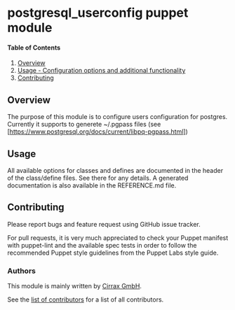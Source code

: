 # postgresql\_userconfig puppet module


#### Table of Contents

1. [Overview](#overview)
1. [Usage - Configuration options and additional functionality](#usage)
1. [Contributing](#contributing)


## Overview

The purpose of this module is to configure users configuration for postgres.
Currently it supports to generete ~/.pgpass files (see [https://www.postgresql.org/docs/current/libpq-pgpass.html])

## Usage

All available options for classes and defines are documented in the header of the class/define files. See there for any details.
A generated documentation is also available in the REFERENCE.md file.

## Contributing

Please report bugs and feature request using GitHub issue tracker.

For pull requests, it is very much appreciated to check your Puppet manifest with puppet-lint
and the available spec tests  in order to follow the recommended Puppet style guidelines
from the Puppet Labs style guide.

### Authors

This module is mainly written by [Cirrax GmbH](https://cirrax.com).

See the [list of contributors](https://github.com/cirrax/puppet-postgresql_userconfig/graphs/contributors)
for a list of all contributors.
